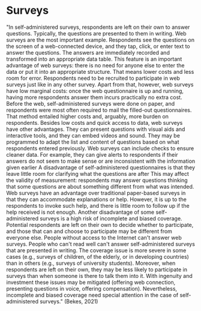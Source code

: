 # Surveys

"In self-administered surveys, respondents are left on their own to answer questions. Typically, the questions are presented to them in writing. Web surveys are the most important example. Respondents see the questions on the screen of a web-connected device, and they tap, click, or enter text to answer the questions. The answers are immediately recorded and transformed into an appropriate data table. This feature is an important advantage of web surveys: there is no need for anyone else to enter the data or put it into an appropriate structure. That means lower costs and less room for error. Respondents need to be recruited to participate in web surveys just like in any other survey. Apart from that, however, web surveys have low marginal costs: once the web questionnaire is up and running, having more respondents answer them incurs practically no extra cost. Before the web, self-administered surveys were done on paper, and respondents were most often required to mail the filled-out questionnaires. That method entailed higher costs and, arguably, more burden on respondents. Besides low costs and quick access to data, web surveys have other advantages. They can present questions with visual aids and interactive tools, and they can embed videos and sound. They may be programmed to adapt the list and content of questions based on what respondents entered previously. Web surveys can include checks to ensure cleaner data. For example, they can give alerts to respondents if their answers do not seem to make sense or are inconsistent with the information given earlier A disadvantage of self-administered questionnaires is that they leave little room for clarifying what the questions are after This may affect the validity of measurement: respondents may answer questions thinking that some questions are about something different from what was intended. Web surveys have an advantage over traditional paper-based surveys in that they can accommodate explanations or help. However, it is up to the respondents to invoke such help, and there is little room to follow up if the help received is not enough. Another disadvantage of some self-administered surveys is a high risk of incomplete and biased coverage. Potential respondents are left on their own to decide whether to participate, and those that can and choose to participate may be different from everyone else. People without access to the Internet can't answer web surveys. People who can't read well can't answer self-administered surveys that are presented in writing. The coverage issue is more severe in some cases (e.g., surveys of children, of the elderly, or in developing countries) than in others (e.g., surveys of university students). Moreover, when respondents are left on their own, they may be less likely to participate in surveys than when someone is there to talk them into it. With ingenuity and investment these issues may be mitigated (offering web connection, presenting questions in voice, offering compensation). Nevertheless, incomplete and biased coverage need special attention in the case of self-administered surveys." (Bekes, 2021)&#x20;
